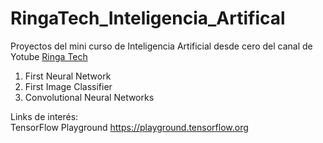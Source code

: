 # RingaTech_Inteligencia_Artifical
Proyectos del mini curso de Inteligencia Artificial desde cero del canal de Yotube <a href="https://www.youtube.com/c/RingaTech">Ringa Tech</a>
1. First Neural Network
2. First Image Classifier
3. Convolutional Neural Networks

Links de interés:<br>
    TensorFlow Playground  https://playground.tensorflow.org
